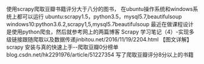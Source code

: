 使用scrapy爬取豆瓣书籍评分大于八分的图书，
在ubuntu操作系统和windows系统上都可以运行
ubuntu:scrapy1.5，python3.5，mysql5.7,beautifulsoup
windows10:python3.6.2,scrapy1,5,mysql5.7beautifulsoup
最近在做课程设计是使用python爬虫，然后就参考网上的两篇博客
Scrapy 学习笔记（4）-实现多级链接跟随爬取以及数据传递jinbitou.net/2016/11/19/2204.html
【图文详解】scrapy 安装与真的快速上手--爬取豆瓣0分榜单blog.csdn.net/hk2291976/article/51227354
写了爬取豆瓣评分8分以上的书籍
